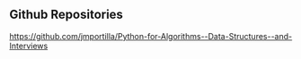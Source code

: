## Github Repositories


https://github.com/jmportilla/Python-for-Algorithms--Data-Structures--and-Interviews <br>
